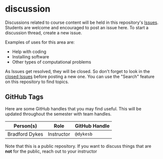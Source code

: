 # discussion

Discussions related to course content will be held in this repository's [Issues](/issues).
Students are welcome and encouraged to post an issue here.
To start a discussion thread, create a new issue.

Examples of uses for this area are:

- Help with coding
- Installing software
- Other types of computational problems

As Issues get resolved, they will be closed.
So don't forget to look in the [closed Issues](/issues?q=is%3Aissue+is%3Aclosed) before posting a new one.
You can use the "Search" feature on this repository to find topics.

## GitHub Tags

Here are some GitHub handles that you may find useful.
This will be updated throughout the semester with team handles.

| Person(s) | Role | GitHub Handle |
|-----------|------|---------------|
|Bradford Dykes | Instructor | `@dykesb` |


Note that this is a public repository.
If you want to discuss things that are **not** for the public, reach out to your instructor
